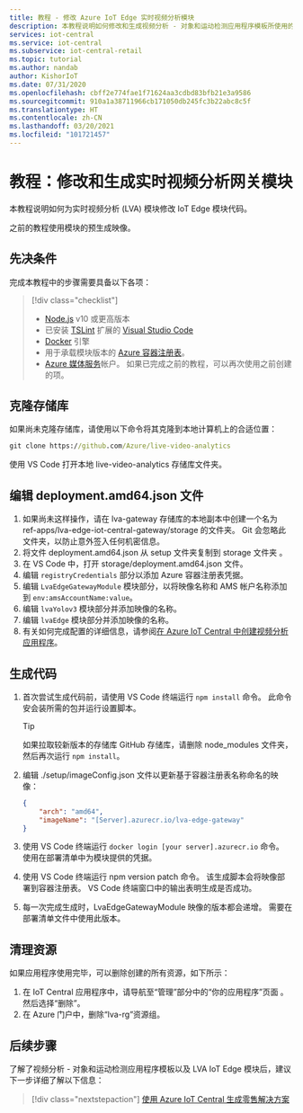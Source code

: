 ```yaml
---
title: 教程 - 修改 Azure IoT Edge 实时视频分析模块
description: 本教程说明如何修改和生成视频分析 - 对象和运动检测应用程序模板所使用的实时视频分析网关模块。
services: iot-central
ms.service: iot-central
ms.subservice: iot-central-retail
ms.topic: tutorial
ms.author: nandab
author: KishorIoT
ms.date: 07/31/2020
ms.openlocfilehash: cbff2e774fae1f71624aa3cdbd83bfb21e3a9586
ms.sourcegitcommit: 910a1a38711966cb171050db245fc3b22abc8c5f
ms.translationtype: HT
ms.contentlocale: zh-CN
ms.lasthandoff: 03/20/2021
ms.locfileid: "101721457"
---
```

# <a name="tutorial-modify-and-build-the-live-video-analytics-gateway-modules"></a>教程：修改和生成实时视频分析网关模块

本教程说明如何为实时视频分析 (LVA) 模块修改 IoT Edge 模块代码。

之前的教程使用模块的预生成映像。

## <a name="prerequisites"></a>先决条件

完成本教程中的步骤需要具备以下各项：


> [!div class="checklist"]
> * [Node.js](https://nodejs.org/en/download/) v10 或更高版本
> * 已安装 [TSLint](https://marketplace.visualstudio.com/items?itemName=ms-vscode.vscode-typescript-tslint-plugin) 扩展的 [Visual Studio Code](https://code.visualstudio.com/Download)
> * [Docker](https://www.docker.com/products/docker-desktop) 引擎
> * 用于承载模块版本的 [Azure 容器注册表](../../container-registry/index.yml)。
> * [Azure 媒体服务](../../media-services/index.yml)帐户。 如果已完成之前的教程，可以再次使用之前创建的项。

## <a name="clone-the-repository"></a>克隆存储库

如果尚未克隆存储库，请使用以下命令将其克隆到本地计算机上的合适位置：

```cmd
git clone https://github.com/Azure/live-video-analytics
```

使用 VS Code 打开本地 live-video-analytics 存储库文件夹。

## <a name="edit-the-deploymentamd64json-file"></a>编辑 deployment.amd64.json 文件

1. 如果尚未这样操作，请在 lva-gateway 存储库的本地副本中创建一个名为 ref-apps/lva-edge-iot-central-gateway/storage 的文件夹。 Git 会忽略此文件夹，以防止意外签入任何机密信息。
1. 将文件 deployment.amd64.json 从 setup 文件夹复制到 storage 文件夹  。
1. 在 VS Code 中，打开 storage/deployment.amd64.json 文件。
1. 编辑 `registryCredentials` 部分以添加 Azure 容器注册表凭据。
1. 编辑 `LvaEdgeGatewayModule` 模块部分，以将映像名称和 AMS 帐户名称添加到 `env:amsAccountName:value`。
1. 编辑 `lvaYolov3` 模块部分并添加映像的名称。
1. 编辑 `lvaEdge` 模块部分并添加映像的名称。
1. 有关如何完成配置的详细信息，请参阅[在 Azure IoT Central 中创建视频分析应用程序](tutorial-video-analytics-create-app-yolo-v3.md)。

## <a name="build-the-code"></a>生成代码

1. 首次尝试生成代码前，请使用 VS Code 终端运行 `npm install` 命令。 此命令安会装所需的包并运行设置脚本。

    > [!TIP]
    > 如果拉取较新版本的存储库 GitHub 存储库，请删除 node_modules 文件夹，然后再次运行 `npm install`。

1. 编辑 ./setup/imageConfig.json 文件以更新基于容器注册表名称命名的映像：

    ```json
    {
        "arch": "amd64",
        "imageName": "[Server].azurecr.io/lva-edge-gateway"
    }
    ```

1. 使用 VS Code 终端运行 `docker login [your server].azurecr.io` 命令。 使用在部署清单中为模块提供的凭据。

1. 使用 VS Code 终端运行 npm version patch 命令。 该生成脚本会将映像部署到容器注册表。 VS Code 终端窗口中的输出表明生成是否成功。

1. 每一次完成生成时，LvaEdgeGatewayModule 映像的版本都会递增。 需要在部署清单文件中使用此版本。

## <a name="clean-up-resources"></a>清理资源

如果应用程序使用完毕，可以删除创建的所有资源，如下所示：

1. 在 IoT Central 应用程序中，请导航至“管理”部分中的“你的应用程序”页面 。 然后选择“删除”。
1. 在 Azure 门户中，删除“lva-rg”资源组。

## <a name="next-steps"></a>后续步骤

了解了视频分析 - 对象和运动检测应用程序模板以及 LVA IoT Edge 模块后，建议下一步详细了解以下信息：

> [!div class="nextstepaction"]
> [使用 Azure IoT Central 生成零售解决方案](overview-iot-central-retail.md)